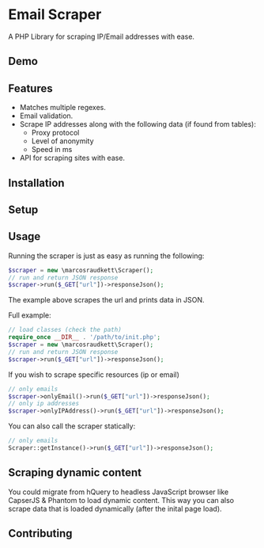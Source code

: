 # Email Scraper
A PHP Library for scraping IP/Email addresses with ease.

## Demo

## Features
- Matches multiple regexes.
- Email validation.
- Scrape IP addresses along with the following data (if found from tables): 
  - Proxy protocol
  - Level of anonymity
  - Speed in ms
- API for scraping sites with ease.

## Installation

## Setup

## Usage
Running the scraper is just as easy as running the following:
```php
$scraper = new \marcosraudkett\Scraper();
// run and return JSON response
$scraper->run($_GET["url"])->responseJson();
```
The example above scrapes the url and prints data in JSON.

Full example:
```php
// load classes (check the path)
require_once __DIR__ . '/path/to/init.php';
$scraper = new \marcosraudkett\Scraper();
// run and return JSON response
$scraper->run($_GET["url"])->responseJson();
```

If you wish to scrape specific resources (ip or email)
```php
// only emails
$scraper->onlyEmail()->run($_GET["url"])->responseJson();
// only ip addresses
$scraper->onlyIPAddress()->run($_GET["url"])->responseJson();
```

You can also call the scraper statically:
```php
// only emails
Scraper::getInstance()->run($_GET["url"])->responseJson();
```

## Scraping dynamic content
You could migrate from hQuery to headless JavaScript browser like CapserJS & Phantom to load dynamic content. This way you can also scrape data that is loaded dynamically (after the inital page load).

## Contributing
